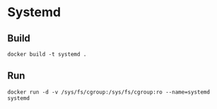 # Systemd

## Build

    docker build -t systemd .

## Run

    docker run -d -v /sys/fs/cgroup:/sys/fs/cgroup:ro --name=systemd systemd
